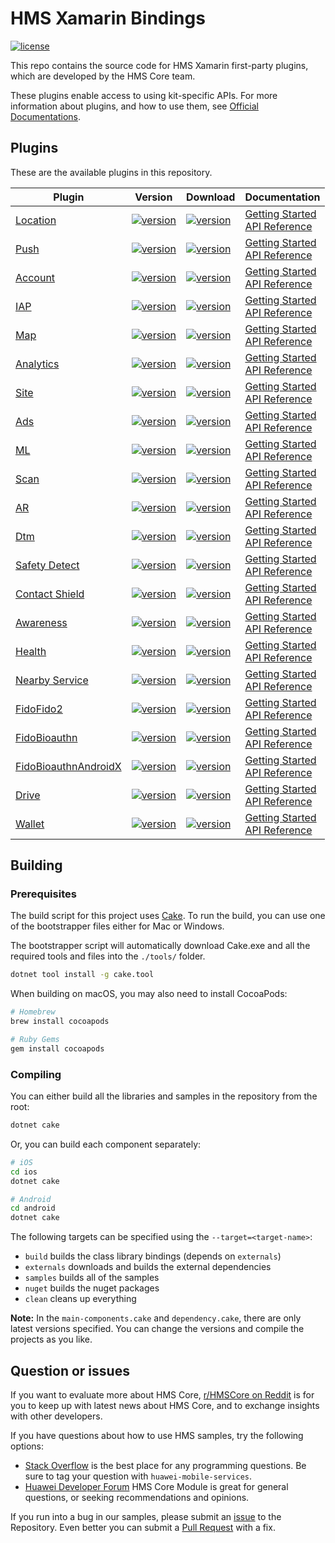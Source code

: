 # HMS Xamarin Bindings
[![license](https://img.shields.io/badge/license-Apache--2.0-green)](./LICENCE)


This repo contains the source code for HMS Xamarin first-party plugins, which are developed by the HMS Core team.

These plugins enable access to using kit-specific APIs. For more information about plugins, and how to use them, see
[Official Documentations](https://developer.huawei.com/consumer/en/doc/overview/HMS-Core-Plugin?ha_source=hms1).


## Plugins
These are the available plugins in this repository.

| Plugin | Version | Download | Documentation |
|--------|-----|-----|-----|
| [Location](./android/source/location) | [![version](https://img.shields.io/nuget/v/Huawei.Hms.Location?style=for-the-badge)](https://www.nuget.org/packages/Huawei.Hms.Location) | [![version](https://img.shields.io/nuget/dt/Huawei.Hms.Location?style=for-the-badge)](./android/source/location) | [Getting Started](https://developer.huawei.com/consumer/en/doc/development/HMS-Plugin-Guides/preparedevenv-0000001050140270?ha_source=hms1) <br/> [API Reference](https://developer.huawei.com/consumer/en/doc/development/HMS-Plugin-References/overview-0000001135675135?ha_source=hms1) |
| [Push](./android/source/push) | [![version](https://img.shields.io/nuget/v/Huawei.Hms.Push?style=for-the-badge)](https://www.nuget.org/packages/Huawei.Hms.Push) | [![version](https://img.shields.io/nuget/dt/Huawei.Hms.Push?style=for-the-badge)](./android/source/push) | [Getting Started](https://developer.huawei.com/consumer/en/doc/development/HMS-Plugin-Guides/preparedevenv-0000001050136492?ha_source=hms1) <br/> [API Reference](https://developer.huawei.com/consumer/en/doc/development/HMS-Plugin-References/overview-0000001096871993?ha_source=hms1) |
| [Account](./android/source/account) | [![version](https://img.shields.io/nuget/v/Huawei.Hms.Hwid?style=for-the-badge)](https://www.nuget.org/packages/Huawei.Hms.Hwid) | [![version](https://img.shields.io/nuget/dt/Huawei.Hms.Hwid?style=for-the-badge)](./android/source/account) | [Getting Started](https://developer.huawei.com/consumer/en/doc/development/HMS-Plugin-Guides/preparing-development-environment-0000001050765753?ha_source=hms1) <br/> [API Reference](https://developer.huawei.com/consumer/en/doc/development/HMS-Plugin-References/overview-0000001050731906?ha_source=hms1) |
| [IAP](./android/source/iap) | [![version](https://img.shields.io/nuget/v/Huawei.Hms.Iap?style=for-the-badge)](https://www.nuget.org/packages/Huawei.Hms.Iap) | [![version](https://img.shields.io/nuget/dt/Huawei.Hms.Iap?style=for-the-badge)](./android/source/iap) | [Getting Started](https://developer.huawei.com/consumer/en/doc/development/HMS-Plugin-Guides/preparedevenv-0000001051088608?ha_source=hms1) <br/> [API Reference](https://developer.huawei.com/consumer/en/doc/development/HMS-Plugin-References-V1/overview-0000001061670763-V1?ha_source=hms1) |
| [Map](./android/source/map) | [![version](https://img.shields.io/nuget/v/Huawei.Hms.Maps?style=for-the-badge)](https://www.nuget.org/packages/Huawei.Hms.Maps) | [![version](https://img.shields.io/nuget/dt/Huawei.Hms.Maps?style=for-the-badge)](./android/source/map) | [Getting Started](https://developer.huawei.com/consumer/en/doc/development/HMS-Plugin-Guides-V1/preparations-0000001050141074-V1?ha_source=hms1) <br/> [API Reference](https://developer.huawei.com/consumer/en/doc/development/HMS-Plugin-References-V1/overview-0000001061343659-V1?ha_source=hms1) |
| [Analytics](./android/source/analytics) | [![version](https://img.shields.io/nuget/v/Huawei.Hms.Hianalytics?style=for-the-badge)](https://www.nuget.org/packages/Huawei.Hms.Hianalytics) | [![version](https://img.shields.io/nuget/dt/Huawei.Hms.Hianalytics?style=for-the-badge)](./android/source/analytics) | [Getting Started](https://developer.huawei.com/consumer/en/doc/development/HMS-Plugin-Guides/introduction-0000001050139636?ha_source=hms1) <br/> [API Reference](https://developer.huawei.com/consumer/en/doc/development/HMS-Plugin-References-V1/overview-0000001062576888-V1?ha_source=hms1) |
| [Site](./android/source/site) | [![version](https://img.shields.io/nuget/v/Huawei.Hms.Site?style=for-the-badge)](https://www.nuget.org/packages/Huawei.Hms.Site) | [![version](https://img.shields.io/nuget/dt/Huawei.Hms.Site?style=for-the-badge)](./android/source/site) | [Getting Started](https://developer.huawei.com/consumer/en/doc/development/HMS-Plugin-Guides/preparedevenv-0000001050140558?ha_source=hms1) <br/> [API Reference](https://developer.huawei.com/consumer/en/doc/development/HMS-Plugin-References-V1/overview-0000001126551109-V1?ha_source=hms1) |
| [Ads](./android/source/ads) | [![version](https://img.shields.io/nuget/v/Huawei.Hms.AdsIdentifier?style=for-the-badge)](https://www.nuget.org/packages/Huawei.Hms.AdsIdentifier) | [![version](https://img.shields.io/nuget/dt/Huawei.Hms.AdsIdentifier?style=for-the-badge)](./android/source/ads) | [Getting Started](https://developer.huawei.com/consumer/en/doc/development/HMS-Plugin-Guides/preparing-development-environement-0000001050418813?ha_source=hms1) <br/> [API Reference](https://developer.huawei.com/consumer/en/doc/development/HMS-Plugin-References-V1/xamarin-apis-overview-0000001050285576-V1?ha_source=hms1) |
| [ML](./android/source/ml) | [![version](https://img.shields.io/nuget/v/Huawei.Hms.MlComputerVisionCloud?style=for-the-badge)](https://www.nuget.org/packages/Huawei.Hms.MlComputerVisionCloud) | [![version](https://img.shields.io/nuget/dt/Huawei.Hms.MlComputerVisionCloud?style=for-the-badge)](./android/source/ml) | [Getting Started](https://developer.huawei.com/consumer/en/doc/development/HMS-Plugin-Guides/prepare-dev-env-0000001052968081?ha_source=hms1) <br/> [API Reference](https://developer.huawei.com/consumer/en/doc/development/HMS-Plugin-References-V1/overview-0000001052991421-V1?ha_source=hms1) |
| [Scan](./android/source/scan) | [![version](https://img.shields.io/nuget/v/Huawei.Hms.Scan?style=for-the-badge)](https://www.nuget.org/packages/Huawei.Hms.Scan) | [![version](https://img.shields.io/nuget/dt/Huawei.Hms.Scan?style=for-the-badge)](./android/source/scan) | [Getting Started](https://developer.huawei.com/consumer/en/doc/development/HMS-Plugin-Guides/introduction-0000001057554169?ha_source=hms1) <br/> [API Reference](https://developer.huawei.com/consumer/en/doc/development/HMS-Plugin-References-V1/overview-0000001057541182-V1?ha_source=hms1) |
| [AR](./android/source/ar) | [![version](https://img.shields.io/nuget/v/Huawei.Hms.Arenginesdk?style=for-the-badge)](https://www.nuget.org/packages/Huawei.Hms.Arenginesdk) | [![version](https://img.shields.io/nuget/dt/Huawei.Hms.Arenginesdk?style=for-the-badge)](./android/source/ar) | [Getting Started](https://developer.huawei.com/consumer/en/doc/development/HMS-Plugin-Guides-V1/preparing-dev-environment-0000001058937900-V1?ha_source=hms1) <br/> [API Reference](https://developer.huawei.com/consumer/en/doc/development/HMS-Plugin-References-V1/overview-0000001058415701-V1?ha_source=hms1) |
| [Dtm](./android/source/Dtmapi) | [![version](https://img.shields.io/nuget/v/Huawei.Hms.Dtmapi?style=for-the-badge)](https://www.nuget.org/packages/Huawei.Hms.Dtmapi) | [![version](https://img.shields.io/nuget/dt/Huawei.Hms.Dtmapi?style=for-the-badge)](./android/source/dtm) | [Getting Started](https://developer.huawei.com/consumer/en/doc/development/HMS-Plugin-Guides-V1/dev-process-0000001057354673-V1?ha_source=hms1) <br/> [API Reference](https://developer.huawei.com/consumer/en/doc/development/HMS-Plugin-References-V1/overview-0000001057667873-V1?ha_source=hms1) |
| [Safety Detect](./android/source/safetydetect) | [![version](https://img.shields.io/nuget/v/Huawei.Hms.Safetydetect?style=for-the-badge)](https://www.nuget.org/packages/Huawei.Hms.Safetydetect) | [![version](https://img.shields.io/nuget/dt/Huawei.Hms.Safetydetect?style=for-the-badge)](./android/source/safetydetect) | [Getting Started](https://developer.huawei.com/consumer/en/doc/development/HMS-Plugin-Guides/preparing-dev-environment-0000001058928448?ha_source=hms1) <br/> [API Reference](https://developer.huawei.com/consumer/en/doc/development/HMS-Plugin-References/overview-0000001062957468?ha_source=hms1) |
| [Contact Shield](./android/source/contact-shield) | [![version](https://img.shields.io/nuget/v/Huawei.Hms.Contactshield?style=for-the-badge)](https://www.nuget.org/packages/Huawei.Hms.Contactshield) | [![version](https://img.shields.io/nuget/dt/Huawei.Hms.Contactshield?style=for-the-badge)](./android/source/contact-shield) | [Getting Started](https://developer.huawei.com/consumer/en/doc/development/HMS-Plugin-Guides/dev-process-0000001061291689?ha_source=hms1) <br/> [API Reference](https://developer.huawei.com/consumer/en/doc/development/HMS-Plugin-References-V1/xamarin-apis-overview-0000001062235522-V1?ha_source=hms1) |
| [Awareness](./android/source/awareness) | [![version](https://img.shields.io/nuget/v/Huawei.Hms.Awareness?style=for-the-badge)](https://www.nuget.org/packages/Huawei.Hms.Awareness) | [![version](https://img.shields.io/nuget/dt/Huawei.Hms.Awareness?style=for-the-badge)](./android/source/awareness) | [Getting Started](https://developer.huawei.com/consumer/en/doc/development/HMS-Plugin-Guides/preparing-the-development-environment-0000001061419917?ha_source=hms1) <br/> [API Reference](https://developer.huawei.com/consumer/en/doc/development/HMS-Plugin-References/overview-0000001063192165?ha_source=hms1) |
| [Health](./android/source/health) | [![version](https://img.shields.io/nuget/v/Huawei.Hms.Health?style=for-the-badge)](https://www.nuget.org/packages/Huawei.Hms.Health) | [![version](https://img.shields.io/nuget/dt/Huawei.Hms.Health?style=for-the-badge)](./android/source/health) | [Getting Started](https://developer.huawei.com/consumer/en/doc/development/HMS-Plugin-Guides/preparedevenv-0000001073721939?ha_source=hms1) <br/> [API Reference](https://developer.huawei.com/consumer/en/doc/development/HMS-Plugin-References-V1/overview-0000001072603831-V1?ha_source=hms1) |
| [Nearby Service](./android/source/nearbyservice) | [![version](https://img.shields.io/nuget/v/Huawei.Hms.Nearby?style=for-the-badge)](https://www.nuget.org/packages/Huawei.Hms.Nearby) | [![version](https://img.shields.io/nuget/dt/Huawei.Hms.Nearby?style=for-the-badge)](./android/source/nearbyservice) | [Getting Started](https://developer.huawei.com/consumer/en/doc/development/HMS-Plugin-Guides/preparedevenv-0000001088299068?ha_source=hms1) <br/> [API Reference](https://developer.huawei.com/consumer/en/doc/development/HMS-Plugin-References-V1/overview-0000001062363591-V1?ha_source=hms1) |
| [FidoFido2](./android/source/fido) | [![version](https://img.shields.io/nuget/v/Huawei.Hms.FidoFido2?style=for-the-badge)](https://www.nuget.org/packages/Huawei.Hms.FidoFido2) | [![version](https://img.shields.io/nuget/dt/Huawei.Hms.FidoFido2?style=for-the-badge)](./android/source/fido) | [Getting Started](https://developer.huawei.com/consumer/en/doc/development/HMS-Plugin-Guides/prepare-dev-env-0000001077711574?ha_source=hms1) <br/> [API Reference](https://developer.huawei.com/consumer/en/doc/development/HMS-Plugin-References/overview-0000001114489741?ha_source=hms1) |
| [FidoBioauthn](./android/source/fido) | [![version](https://img.shields.io/nuget/v/Huawei.Hms.FidoBioauthn?style=for-the-badge)](https://www.nuget.org/packages/Huawei.Hms.FidoBioauthn) | [![version](https://img.shields.io/nuget/dt/Huawei.Hms.FidoBioauthn?style=for-the-badge)](./android/source/fido) | [Getting Started](https://developer.huawei.com/consumer/en/doc/development/HMS-Plugin-Guides/prepare-dev-env-0000001077711574?ha_source=hms1) <br/> [API Reference](https://developer.huawei.com/consumer/en/doc/development/HMS-Plugin-References/overview-0000001114489741?ha_source=hms1) |
| [FidoBioauthnAndroidX](./android/source/fido) | [![version](https://img.shields.io/nuget/v/Huawei.Hms.FidoBioauthnAndroidX?style=for-the-badge)](https://www.nuget.org/packages/Huawei.Hms.FidoBioauthnAndroidX) | [![version](https://img.shields.io/nuget/dt/Huawei.Hms.FidoBioauthnAndroidX?style=for-the-badge)](./android/source/fido) | [Getting Started](https://developer.huawei.com/consumer/en/doc/development/HMS-Plugin-Guides/prepare-dev-env-0000001077711574?ha_source=hms1) <br/> [API Reference](https://developer.huawei.com/consumer/en/doc/development/HMS-Plugin-References/overview-0000001114489741?ha_source=hms1) |
| [Drive](./android/source/drive) | [![version](https://img.shields.io/nuget/v/Huawei.Hms.Drive?style=for-the-badge)](https://www.nuget.org/packages/Huawei.Hms.Drive) | [![version](https://img.shields.io/nuget/dt/Huawei.Hms.Drive?style=for-the-badge)](./android/source/drive) | [Getting Started](https://developer.huawei.com/consumer/en/doc/development/HMS-Plugin-Guides/prepare-dev-env-0000001077870416?ha_source=hms1) <br/> [API Reference](https://developer.huawei.com/consumer/en/doc/development/HMS-Plugin-References/overview-0000001117408245?ha_source=hms1) |
| [Wallet](./android/source/wallet) | [![version](https://img.shields.io/nuget/v/Huawei.Hms.Wallet?style=for-the-badge)](https://www.nuget.org/packages/Huawei.Hms.Wallet) | [![version](https://img.shields.io/nuget/dt/Huawei.Hms.Wallet?style=for-the-badge)](./android/source/wallet) | [Getting Started](https://developer.huawei.com/consumer/en/doc/development/HMS-Plugin-Guides/preparing-dev-enviroenment-0000001078258878?ha_source=hms1) <br/> [API Reference](https://developer.huawei.com/consumer/en/doc/development/HMS-Plugin-References-V1/namespace-overview-0000001096685665-V1) |


## Building 

### Prerequisites

The build script for this project uses [Cake](http://cakebuild.net).  To run the build, you can use one of the bootstrapper files either for Mac or Windows.

The bootstrapper script will automatically download Cake.exe and all the required tools and files into the `./tools/` folder.

```sh
dotnet tool install -g cake.tool
```

When building on macOS, you may also need to install CocoaPods:

```sh
# Homebrew
brew install cocoapods

# Ruby Gems
gem install cocoapods
```

### Compiling

You can either build all the libraries and samples in the repository from the root:

```sh
dotnet cake
```

Or, you can build each component separately:

```sh
# iOS
cd ios
dotnet cake

# Android
cd android
dotnet cake
```

The following targets can be specified using the `--target=<target-name>`:

 - `build` builds the class library bindings (depends on `externals`)
 - `externals` downloads and builds the external dependencies
 - `samples` builds all of the samples
 - `nuget` builds the nuget packages
 - `clean` cleans up everything

 **Note:** In the `main-components.cake` and `dependency.cake`, there are only latest versions specified. You can change the versions and compile the projects as you like.


## Question or issues
If you want to evaluate more about HMS Core, [r/HMSCore on Reddit](https://www.reddit.com/r/HuaweiDevelopers/) is for you to keep up with latest news about HMS Core, and to exchange insights with other developers.

If you have questions about how to use HMS samples, try the following options:
- [Stack Overflow](https://stackoverflow.com/questions/tagged/huawei-mobile-services) is the best place for any programming questions. Be sure to tag your question with 
`huawei-mobile-services`.
- [Huawei Developer Forum](https://forums.developer.huawei.com/forumPortal/en/home?fid=0101187876626530001?ha_source=hms1) HMS Core Module is great for general questions, or seeking recommendations and opinions.

If you run into a bug in our samples, please submit an [issue](https://github.com/HMS-Core/hms-xamarin-bindings/issues) to the Repository. Even better you can submit a [Pull Request](https://github.com/HMS-Core/hms-xamarin-bindings/pulls) with a fix.
